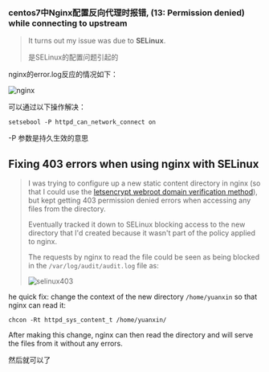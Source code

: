 ### centos7中Nginx配置反向代理时报错, (13: Permission denied) while connecting to upstream

> It turns out my issue was due to **SELinux**.
>
> 是SELinux的配置问题引起的

nginx的error.log反应的情况如下：

![nginx](F:\xujianbo\xuStudy\img\nginx.jpg)



可以通过以下操作解决：

```shell
setsebool -P httpd_can_network_connect on
```

-P 参数是持久生效的意思



## Fixing 403 errors when using nginx with SELinux

> I was trying to configure up a new static content directory in nginx (so that I could use the [letsencrypt webroot domain verification method](https://community.letsencrypt.org/t/using-the-webroot-domain-verification-method/1445/47)), but kept getting 403 permission denied errors when accessing any files from the directory.
>
> Eventually tracked it down to SELinux blocking access to the new directory that I'd created because it wasn't part of the policy applied to nginx.
>
> The requests by nginx to read the file could be seen as being blocked in the `/var/log/audit/audit.log` file as:
>
> ![selinux403](F:\xujianbo\xuStudy\img\selinux403.jpg)

he quick fix: change the context of the new directory `/home/yuanxin` so that nginx can read it:

```shell
chcon -Rt httpd_sys_content_t /home/yuanxin/
```

After making this change, nginx can then read the directory and will serve the files from it without any errors.

然后就可以了

